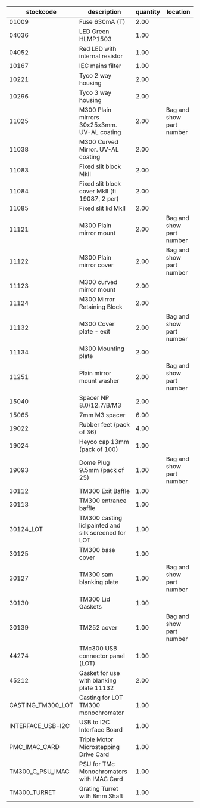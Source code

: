 |stockcode|description|quantity|location|
|---------|-----------|--------|--------|
|01009|Fuse 630mA (T)|2.00||
|04036|LED Green HLMP1503|1.00||
|04052|Red LED with internal resistor|1.00||
|10167|IEC mains filter|1.00||
|10221|Tyco 2 way housing|2.00||
|10296|Tyco 3 way housing|2.00||
|11025|M300 Plain mirrors 30x25x3mm.  UV-AL coating|2.00|Bag and show part number|
|11038|M300 Curved Mirror.  UV-AL coating|2.00||
|11083|Fixed slit block MkII|2.00||
|11084|Fixed slit block cover MkII (fi 19087, 2 per)|2.00||
|11085|Fixed slit lid MkII|2.00||
|11121|M300 Plain mirror mount|2.00|Bag and show part number|
|11122|M300 Plain mirror cover|2.00|Bag and show part number|
|11123|M300 curved mirror mount|2.00||
|11124|M300 Mirror Retaining Block|2.00||
|11132|M300 Cover plate - exit|2.00|Bag and show part number|
|11134|M300 Mounting plate|2.00||
|11251|Plain mirror mount washer|2.00|Bag and show part number|
|15040|Spacer NP 8.0/12.7/B/M3|2.00||
|15065|7mm M3 spacer|6.00||
|19022|Rubber feet (pack of 36)|4.00||
|19024|Heyco cap 13mm (pack of 100)|1.00||
|19093|Dome Plug 9.5mm (pack of 25)|1.00|Bag and show part number|
|30112|TM300 Exit Baffle|1.00||
|30113|TM300 entrance baffle|1.00||
|30124_LOT|TM300 casting lid painted and silk screened for LOT|1.00||
|30125|TM300 base cover|1.00||
|30127|TM300 sam blanking plate|1.00|Bag and show part number|
|30130|TM300 Lid Gaskets|1.00||
|30139|TM252 cover|1.00|Bag and show part number|
|44274|TMc300 USB connector panel (LOT)|1.00||
|45212|Gasket for use with blanking plate 11132|2.00||
|CASTING_TM300_LOT|Casting for LOT TM300 monochromator|1.00||
|INTERFACE_USB-I2C|USB to I2C Interface Board|1.00||
|PMC_IMAC_CARD|Triple Motor Microstepping Drive Card|1.00||
|TM300_C_PSU_IMAC|PSU for TMc Monochromators with IMAC Card|1.00||
|TM300_TURRET|Grating Turret with 8mm Shaft|1.00||
